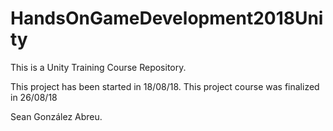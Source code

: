 # HandsOnGameDevelopment2018Unity

This is a Unity Training Course Repository.

This project has been started in 18/08/18.
This project course was finalized in 26/08/18

Sean González Abreu.
